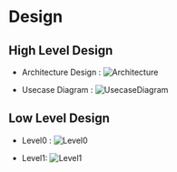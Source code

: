 # Design

## High Level Design 
* Architecture Design :
![Architecture]()

* Usecase Diagram :
![UsecaseDiagram]()

## Low Level Design 
* Level0 :
![Level0](https://github.com/goutami8989/Stepin_Movie-Ticket-Booking-System/blob/main/2_Architecture/Level0.png)

* Level1:
![Level1]()
